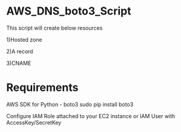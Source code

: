 # AWS_DNS_boto3_Script
This script will create below resources

1)Hosted zone

2)A record

3)CNAME

# Requirements

AWS SDK for Python - boto3 sudo pip install boto3

Configure IAM Role attached to your EC2 instance or IAM User with AccessKey/SecretKey
